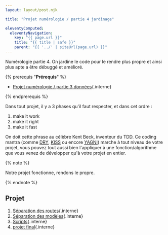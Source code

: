 ```yaml
---
layout: layout/post.njk

title: "Projet numérologie / partie 4 jardinage"

eleventyComputed:
  eleventyNavigation:
    key: "{{ page.url }}"
    title: "{{ title | safe }}"
    parent: "{{ '../' | siteUrl(page.url) }}"
---
```


<!-- début résumé -->

Numérologie partie 4. On jardine le code pour le rendre plus propre et ainsi plus apte a être débuggé et amélioré.

<!-- fin résumé -->

{% prerequis "**Prérequis**" %}

* [Projet numérologie / partie 3 données](../partie-3-données){.interne}

{% endprerequis %}

Dans tout projet, il y a 3 phases qu'il faut respecter, et dans cet ordre :

1. make it work
2. make it right
3. make it fast

On doit cette phrase au célèbre Kent Beck, inventeur du TDD. Ce coding mantra (comme [DRY](https://en.wikipedia.org/wiki/Don%27t_repeat_yourself), [KISS](https://en.wikipedia.org/wiki/KISS_principle) ou encore [YAGNI](https://en.wikipedia.org/wiki/You_aren%27t_gonna_need_it)) marche à tout niveau de votre projet, vous pouvez tout aussi bien l'appliquer à une fonction/algorithme que vous venez de développer qu'à votre projet en entier.

{% note %}

Notre projet fonctionne, rendons le propre.

{% endnote %}

## Projet

1. [Séparation des routes](./1-routes){.interne}
2. [Séparation des modèles](./2-modeles){.interne}
3. [Scripts](./3-scripts){.interne}
4. [projet final](./4-structures){.interne}
